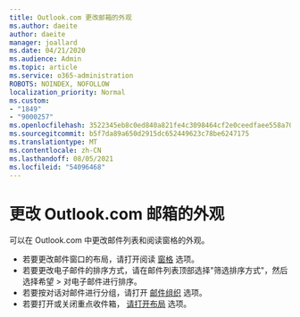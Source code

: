 ```yaml
---
title: Outlook.com 更改邮箱的外观
ms.author: daeite
author: daeite
manager: joallard
ms.date: 04/21/2020
ms.audience: Admin
ms.topic: article
ms.service: o365-administration
ROBOTS: NOINDEX, NOFOLLOW
localization_priority: Normal
ms.custom:
- "1849"
- "9000257"
ms.openlocfilehash: 3522345eb8c0ed840a821fe4c3098464cf2e0ceedfaee558a703be643758ee7a
ms.sourcegitcommit: b5f7da89a650d2915dc652449623c78be6247175
ms.translationtype: MT
ms.contentlocale: zh-CN
ms.lasthandoff: 08/05/2021
ms.locfileid: "54096468"
---
```

# <a name="change-the-look-of-your-outlookcom-mailbox"></a>更改 Outlook.com 邮箱的外观

可以在 Outlook.com 中更改邮件列表和阅读窗格的外观。

- 若要更改邮件窗口的布局，请打开阅读 [窗格](https://outlook.live.com/mail/options/mail/layout/readingPane) 选项。
- 若要更改电子邮件的排序方式，请在邮件列表顶部选择"筛选排序方式"，然后选择希望  >  对电子邮件进行排序。
- 若要按对话对邮件进行分组，请打开 [邮件组织](https://outlook.live.com/mail/options/mail/layout/conversations) 选项。
- 若要打开或关闭重点收件箱， [请打开布局](https://outlook.live.com/mail/options/mail/layout/focused) 选项。